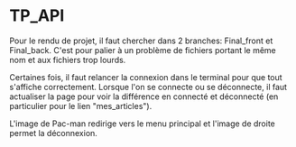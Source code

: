 # TP_API
Pour le rendu de projet, il faut chercher dans 2 branches: Final_front et Final_back. C'est pour palier à un problème de fichiers portant le même nom et aux fichiers trop lourds.

Certaines fois, il faut relancer la connexion dans le terminal pour que tout s'affiche correctement.
Lorsque l'on se connecte ou se déconnecte, il faut actualiser la page pour voir la différence en connecté et déconnecté (en particulier pour le lien "mes_articles").

L'image de Pac-man redirige vers le menu principal et l'image de droite permet la déconnexion.

